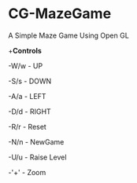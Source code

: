 # CG-MazeGame
A Simple Maze Game Using Open GL

+**Controls**

-W/w - UP

-S/s - DOWN

-A/a - LEFT

-D/d - RIGHT

-R/r - Reset

-N/n - NewGame

-U/u - Raise Level

-'+' - Zoom
